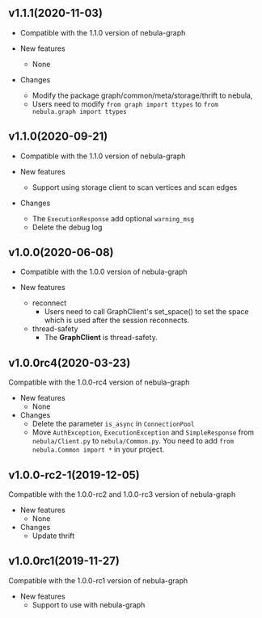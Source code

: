 ## v1.1.1(2020-11-03)
- Compatible with the 1.1.0 version of nebula-graph

- New features
    - None
    
- Changes
    - Modify the package graph/common/meta/storage/thrift to nebula,
    - Users need to modify `from graph import ttypes` to `from nebula.graph import ttypes`
    
## v1.1.0(2020-09-21)
- Compatible with the 1.1.0 version of nebula-graph

- New features
    - Support using storage client to scan vertices and scan edges
- Changes
    - The `ExecutionResponse` add optional `warning_msg`
    - Delete the debug log

## v1.0.0(2020-06-08)
- Compatible with the 1.0.0 version of nebula-graph

- New features
    - reconnect
        - Users need to call GraphClient's set_space() to set the space which is used after the session reconnects.
    - thread-safety
        - The **GraphClient** is thread-safety.

## v1.0.0rc4(2020-03-23)
Compatible with the 1.0.0-rc4 version of nebula-graph

- New features
	- None
- Changes
	- Delete the parameter `is_async` in `ConnectionPool`
	- Move `AuthException`, `ExecutionException` and `SimpleResponse` from `nebula/Client.py` to `nebula/Common.py`.  You need to add `from nebula.Common import *` in your project.

## v1.0.0-rc2-1(2019-12-05)
Compatible with the 1.0.0-rc2 and 1.0.0-rc3 version of nebula-graph

- New features
	- None
- Changes
	- Update thrift

## v1.0.0rc1(2019-11-27)
Compatible with the 1.0.0-rc1 version of nebula-graph

- New features
	- Support to use with nebula-graph
